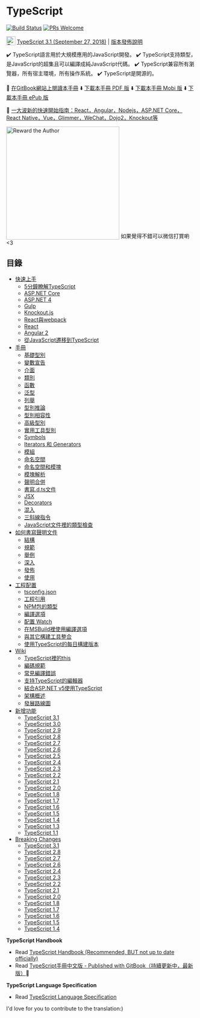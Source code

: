 # TypeScript

[![Build Status](https://travis-ci.org/zhongsp/TypeScript.svg?branch=master)](https://travis-ci.org/zhongsp/TypeScript) [![PRs Welcome](https://img.shields.io/badge/PRs-welcome-brightgreen.svg?style=flat-square)](http://makeapullrequest.com)

<img src="./misc/ts_logo.jpg" alt="TypeScript" width="24px" height="24px" style="vertical-align: bottom;">  [TypeScript 3.1 (September 27, 2018)](https://blogs.msdn.microsoft.com/typescript/2018/09/27/announcing-typescript-3-1/)
|
[版本發佈說明](./doc/release-notes/TypeScript%203.1.md)

:heavy_check_mark: TypeScript語言用於大規模應用的JavaScript開發。  :heavy_check_mark: TypeScript支持類型，是JavaScript的超集且可以編譯成純JavaScript代碼。  :heavy_check_mark: TypeScript兼容所有瀏覽器，所有宿主環境，所有操作系統。  :heavy_check_mark: TypeScript是開源的。

:book: [在GitBook網站上閱讀本手冊](http://zhongsp.gitbooks.io/typescript-handbook/content/)  :arrow_down: [下載本手冊 PDF 版](https://legacy.gitbook.com/download/pdf/book/zhongsp/typescript-handbook)  :arrow_down: [下載本手冊 Mobi 版](https://legacy.gitbook.com/download/mobi/book/zhongsp/typescript-handbook)  :arrow_down: [下載本手冊 ePub 版](https://legacy.gitbook.com/download/epub/book/zhongsp/typescript-handbook)

:link: [一大波新的快速開始指南：React，Angular，Nodejs，ASP.NET Core，React Native，Vue，Glimmer，WeChat，Dojo2，Knockout等](./doc/quick-start/README.md)

<img src="./misc/reward.jpg" alt="Reward the Author" width="300px" height="300px" style="vertical-align: bottom;">  如果覺得不錯可以微信打賞喲 <3

## 目錄

* [快速上手](./doc/handbook/tutorials/README.md)
  * [5分鐘瞭解TypeScript](./doc/handbook/tutorials/TypeScript%20in%205%20minutes.md)
  * [ASP.NET Core](./doc/handbook/tutorials/ASP.NET%20Core.md)
  * [ASP.NET 4](./doc/handbook/tutorials/ASP.NET%204.md)
  * [Gulp](./doc/handbook/tutorials/Gulp.md)
  * [Knockout.js](./doc/handbook/tutorials/Knockout.md)
  * [React與webpack](./doc/handbook/tutorials/React%20&%20Webpack.md)
  * [React](./doc/handbook/tutorials/React.md)
  * [Angular 2](./doc/handbook/tutorials/Angular%202.md)
  * [從JavaScript遷移到TypeScript](./doc/handbook/tutorials/Migrating%20from%20JavaScript.md)
* [手冊](./doc/handbook/README.md)
  * [基礎型別](./doc/handbook/Basic%20Types.md)
  * [變數宣告](./doc/handbook/Variable%20Declarations.md)
  * [介面](./doc/handbook/Interfaces.md)
  * [類別](./doc/handbook/Classes.md)
  * [函數](./doc/handbook/Functions.md)
  * [泛型](./doc/handbook/Generics.md)
  * [列舉](./doc/handbook/Enums.md)
  * [型別推論](./doc/handbook/Type%20Inference.md)
  * [型別相容性](./doc/handbook/Type%20Compatibility.md)
  * [高級型別](./doc/handbook/Advanced%20Types.md)
  * [實用工具型別](./doc/handbook/Utility%20Types.md)
  * [Symbols](./doc/handbook/Symbols.md)
  * [Iterators 和 Generators](./doc/handbook/Iterators%20and%20Generators.md)
  * [模組](./doc/handbook/Modules.md)
  * [命名空間](./doc/handbook/Namespaces.md)
  * [命名空間和模塊](./doc/handbook/Namespaces%20and%20Modules.md)
  * [模塊解析](./doc/handbook/Module%20Resolution.md)
  * [聲明合併](./doc/handbook/Declaration%20Merging.md)
  * [書寫.d.ts文件](./doc/handbook/Writing%20Definition%20Files.md)
  * [JSX](./doc/handbook/JSX.md)
  * [Decorators](./doc/handbook/Decorators.md)
  * [混入](./doc/handbook/Mixins.md)
  * [三斜線指令](./doc/handbook/Triple-Slash%20Directives.md)
  * [JavaScript文件裡的類型檢查](./doc/handbook/Type%20Checking%20JavaScript%20Files.md)
* [如何書寫聲明文件](./doc/handbook/declaration%20files/Introduction.md)
  * [結構](./doc/handbook/declaration%20files/Library%20Structures.md)
  * [規範](./doc/handbook/declaration%20files/Do's%20and%20Don'ts.md)
  * [舉例](./doc/handbook/declaration%20files/By%20Example.md)
  * [深入](./doc/handbook/declaration%20files/Deep%20Dive.md)
  * [發佈](./doc/handbook/declaration%20files/Publishing.md)
  * [使用](./doc/handbook/declaration%20files/Consumption.md)
* [工程配置](./doc/handbook/tsconfig.json.md)
  * [tsconfig.json](./doc/handbook/tsconfig.json.md)
  * [工程引用](./doc/handbook/Project%20References.md)
  * [NPM包的類型](./doc/handbook/Typings%20for%20NPM%20Packages.md)
  * [編譯選項](./doc/handbook/Compiler%20Options.md)
  * [配置 Watch](./doc/handbook/Configuring%20Watch.md)
  * [在MSBuild裡使用編譯選項](./doc/handbook/Compiler%20Options%20in%20MSBuild.md)
  * [與其它構建工具整合](./doc/handbook/Integrating%20with%20Build%20Tools.md)
  * [使用TypeScript的每日構建版本](./doc/handbook/Nightly%20Builds.md)
* [Wiki](./doc/wiki/README.md)
  * [TypeScript裡的this](./doc/wiki/this-in-TypeScript.md)
  * [編碼規範](./doc/wiki/coding_guidelines.md)
  * [常見編譯錯誤](./doc/wiki/Common%20Errors.md)
  * [支持TypeScript的編輯器](./doc/wiki/TypeScript-Editor-Support.md)
  * [結合ASP.NET v5使用TypeScript](./doc/wiki/Using-TypeScript-With-ASP.NET-5.md)
  * [架構概述](./doc/wiki/Architectural-Overview.md)
  * [發展路線圖](./doc/wiki/Roadmap.md)
* [新增功能](./doc/release-notes/README.md)
  * [TypeScript 3.1](./doc/release-notes/TypeScript%203.1.md)
  * [TypeScript 3.0](./doc/release-notes/TypeScript%203.0.md)
  * [TypeScript 2.9](./doc/release-notes/TypeScript%202.9.md)
  * [TypeScript 2.8](./doc/release-notes/TypeScript%202.8.md)
  * [TypeScript 2.7](./doc/release-notes/TypeScript%202.7.md)
  * [TypeScript 2.6](./doc/release-notes/TypeScript%202.6.md)
  * [TypeScript 2.5](./doc/release-notes/TypeScript%202.5.md)
  * [TypeScript 2.4](./doc/release-notes/TypeScript%202.4.md)
  * [TypeScript 2.3](./doc/release-notes/TypeScript%202.3.md)
  * [TypeScript 2.2](./doc/release-notes/TypeScript%202.2.md)
  * [TypeScript 2.1](./doc/release-notes/TypeScript%202.1.md)
  * [TypeScript 2.0](./doc/release-notes/TypeScript%202.0.md)
  * [TypeScript 1.8](./doc/release-notes/TypeScript%201.8.md)
  * [TypeScript 1.7](./doc/release-notes/TypeScript%201.7.md)
  * [TypeScript 1.6](./doc/release-notes/TypeScript%201.6.md)
  * [TypeScript 1.5](./doc/release-notes/TypeScript%201.5.md)
  * [TypeScript 1.4](./doc/release-notes/TypeScript%201.4.md)
  * [TypeScript 1.3](./doc/release-notes/TypeScript%201.3.md)
  * [TypeScript 1.1](./doc/release-notes/TypeScript%201.1.md)
* [Breaking Changes](./doc/breaking-changes/breaking-changes.md)
  * [TypeScript 3.1](./doc/breaking-changes/TypeScript%203.1.md)
  * [TypeScript 2.8](./doc/breaking-changes/TypeScript%202.8.md)
  * [TypeScript 2.7](./doc/breaking-changes/TypeScript%202.7.md)
  * [TypeScript 2.6](./doc/breaking-changes/TypeScript%202.6.md)
  * [TypeScript 2.4](./doc/breaking-changes/TypeScript%202.4.md)
  * [TypeScript 2.3](./doc/breaking-changes/TypeScript%202.3.md)
  * [TypeScript 2.2](./doc/breaking-changes/TypeScript%202.2.md)
  * [TypeScript 2.1](./doc/breaking-changes/TypeScript%202.1.md)
  * [TypeScript 2.0](./doc/breaking-changes/TypeScript%202.0.md)
  * [TypeScript 1.8](./doc/breaking-changes/TypeScript%201.8.md)
  * [TypeScript 1.7](./doc/breaking-changes/TypeScript%201.7.md)
  * [TypeScript 1.6](./doc/breaking-changes/TypeScript%201.6.md)
  * [TypeScript 1.5](./doc/breaking-changes/TypeScript%201.5.md)
  * [TypeScript 1.4](./doc/breaking-changes/TypeScript%201.4.md)

**TypeScript Handbook**

* Read [TypeScript Handbook (Recommended, BUT not up to date officially)](http://www.typescriptlang.org/Handbook)
* Read [TypeScript手冊中文版 - Published with GitBook（持續更新中，最新版）](http://zhongsp.gitbooks.io/typescript-handbook/content/):book:

**TypeScript Language Specification**

* Read [TypeScript Language Specification](https://github.com/Microsoft/TypeScript/blob/master/doc/spec.md)

I'd love for you to contribute to the translation:)